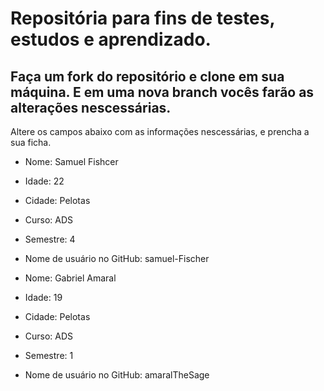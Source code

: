 # Repositória para fins de testes, estudos e aprendizado.

## Faça um fork do repositório e clone em sua máquina. E em uma nova branch vocês farão as alterações nescessárias.

Altere os campos abaixo com as informações nescessárias, e prencha a sua ficha.

- Nome: Samuel Fishcer
- Idade: 22
- Cidade: Pelotas
- Curso: ADS
- Semestre: 4
- Nome de usuário no GitHub: samuel-Fischer

- Nome: Gabriel Amaral
- Idade: 19
- Cidade: Pelotas
- Curso: ADS
- Semestre: 1
- Nome de usuário no GitHub: amaralTheSage
